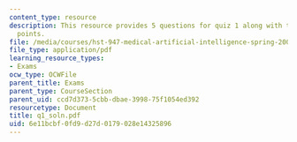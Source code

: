 ```yaml
---
content_type: resource
description: This resource provides 5 questions for quiz 1 along with their grading
  points.
file: /media/courses/hst-947-medical-artificial-intelligence-spring-2005/6e11bcbf0fd9d27d0179028e14325896_q1_soln.pdf
file_type: application/pdf
learning_resource_types:
- Exams
ocw_type: OCWFile
parent_title: Exams
parent_type: CourseSection
parent_uid: ccd7d373-5cbb-dbae-3998-75f1054ed392
resourcetype: Document
title: q1_soln.pdf
uid: 6e11bcbf-0fd9-d27d-0179-028e14325896
---
```

